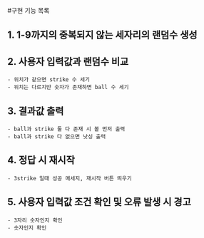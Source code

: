 #구현 기능 목록

## 1. 1-9까지의 중복되지 않는 세자리의 랜덤수 생성

## 2. 사용자 입력값과 랜덤수 비교
    - 위치가 같으면 strike 수 세기
    - 위치는 다르지만 숫자가 존재하면 ball 수 세기

## 3. 결과값 출력
    - ball과 strike 둘 다 존재 시 볼 먼저 출력
    - ball과 strike 다 없으면 낫싱 출력

## 4. 정답 시 재시작 
    - 3strike 일때 성공 메세지, 재시작 버튼 띄우기

## 5. 사용자 입력값 조건 확인 및 오류 발생 시 경고
    - 3자리 숫자인지 확인
    - 숫자인지 확인
